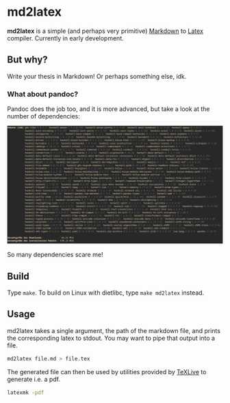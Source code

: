 # md2latex

**md2latex** is a simple (and perhaps very primitive) [Markdown](https://github.com/adam-p/markdown-here/wiki/Markdown-Cheatsheet) to [Latex](https://en.wikibooks.org/wiki/LaTeX) compiler. Currently in early development.

## But why?

Write your thesis in Markdown! Or perhaps something else, idk.

### What about pandoc?

Pandoc does the job too, and it is more advanced, but take a look at the number of dependencies:

![full screen terminal window filled to the brim with pandoc dependencies](pandoc-dependencies.png)

So many dependencies scare me!

## Build

Type `make`. To build on Linux with dietlibc, type `make md2latex` instead.

## Usage

md2latex takes a single argument, the path of the markdown file, and prints the corresponding latex to stdout. You may want to pipe that output into a file.

```bash
md2latex file.md > file.tex
```

The generated file can then be used by utilities provided by [TeXLive](https://www.tug.org/texlive/) to generate i.e. a pdf.

```bash
latexmk -pdf
```
